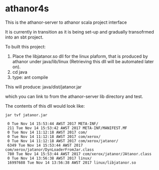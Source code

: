 # athanor4s

This is the athanor-server to athanor scala project interface 

It is currently in transition as it is being set-up and 
gradually transofrmed into an sbt project. 


To built this project: 

   1. Place the libjatanor.so dll for the linux plaform, that is produced by athanor under java/lib/linux
      (Retrieving this dll will be automated later  on).
   2. cd java 
   3. type: ant compile

This will produce: 
    java/dist/jatanor.jar

which you can link to from the athanor-server lib directory and test. 

The contents of this dll would look like: 

    jar tvf jatanor.jar 

     0 Tue Nov 14 15:53:44 AWST 2017 META-INF/
     211 Tue Nov 14 15:53:42 AWST 2017 META-INF/MANIFEST.MF
     0 Tue Nov 14 11:12:18 AWST 2017 com/
     0 Tue Nov 14 11:12:18 AWST 2017 com/xerox/
     0 Tue Nov 14 11:12:18 AWST 2017 com/xerox/jatanor/
     6349 Tue Nov 14 15:53:44 AWST 2017 com/xerox/jatanor/DynLoaderFromJar.class
     780 Tue Nov 14 15:53:44 AWST 2017 com/xerox/jatanor/JAtanor.class
     0 Tue Nov 14 13:56:38 AWST 2017 linux/
     16997688 Tue Nov 14 13:56:38 AWST 2017 linux/libjatanor.so


